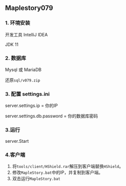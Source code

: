 ## Maplestory079

### 1. 环境安装

开发工具 IntelliJ IDEA

JDK 11

### 2. 数据库
Mysql 或 MariaDB 

还原```sql/v079.zip```



### 3. 配置 settings.ini
server.settings.ip = 你的IP

server.settings.db.password = 你的数据库密码



### 3.运行

server.Start

### 4.客户端

 1. 将`tools/client/HShield.rar`解压到客户端替换`HShield`。
 2. 修改`MapleStory.bat`中的IP，并复制到客户端。
 3. 双击运行`MapleStory.bat`